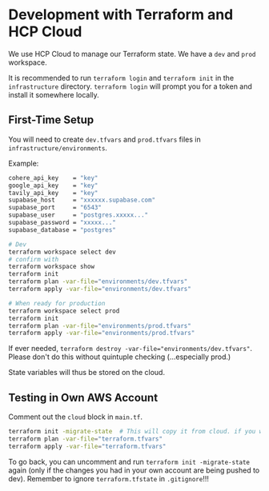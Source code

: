 # Development with Terraform and HCP Cloud

We use HCP Cloud to manage our Terraform state.
We have a `dev` and `prod` workspace.

It is recommended to run `terraform login` and `terraform init` in the `infrastructure` directory. `terraform login` will prompt you for a token and install it somewhere locally.

## First-Time Setup
You will need to create `dev.tfvars` and `prod.tfvars` files in `infrastructure/environments`.

Example:
```sh
cohere_api_key    = "key"
google_api_key    = "key"
tavily_api_key    = "key"
supabase_host     = "xxxxxx.supabase.com"
supabase_port     = "6543"
supabase_user     = "postgres.xxxxx..."
supabase_password = "xxxxx..."
supabase_database = "postgres"
```

```sh
# Dev
terraform workspace select dev
# confirm with
terraform workspace show
terraform init
terraform plan -var-file="environments/dev.tfvars"
terraform apply -var-file="environments/dev.tfvars"

# When ready for production
terraform workspace select prod
terraform init
terraform plan -var-file="environments/prod.tfvars"
terraform apply -var-file="environments/prod.tfvars"
```

If ever needed, `terraform destroy -var-file="environments/dev.tfvars"`.
Please don't do this without quintuple checking (...especially prod.)

State variables will thus be stored on the cloud.

## Testing in Own AWS Account
Comment out the `cloud` block in `main.tf`.
```sh
terraform init -migrate-state  # This will copy it from cloud. if you want to start fresh, don't use this flag.
terraform plan -var-file="terraform.tfvars"
terraform apply -var-file="terraform.tfvars"
```

To go back, you can uncomment and run `terraform init -migrate-state` again (only if the changes you had in your own account are being pushed to dev).
Remember to ignore `terraform.tfstate` in `.gitignore`!!!